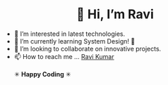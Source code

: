 <h1 align="center"> 👋 Hi, I’m Ravi </h1>

- 👀 I’m interested in latest technologies.
- 🌱 I’m currently learning System Design! 🚀
- 💞️ I’m looking to collaborate on innovative projects.
- 📫 How to reach me ... [Ravi Kumar](mailto:rkumar@gia.edu) 
<br><br> ✳ **Happy Coding** ✳
<!---
rk513/rk513 is a ✨ special ✨ repository because its `README.md` (this file) appears on your GitHub profile.
You can click the Preview link to take a look at your changes.
--->
